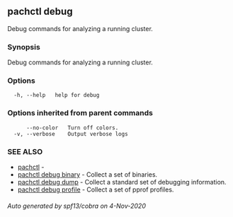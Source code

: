 ## pachctl debug

Debug commands for analyzing a running cluster.

### Synopsis

Debug commands for analyzing a running cluster.

### Options

```
  -h, --help   help for debug
```

### Options inherited from parent commands

```
      --no-color   Turn off colors.
  -v, --verbose    Output verbose logs
```

### SEE ALSO

* [pachctl](pachctl.md)	 - 
* [pachctl debug binary](pachctl_debug_binary.md)	 - Collect a set of binaries.
* [pachctl debug dump](pachctl_debug_dump.md)	 - Collect a standard set of debugging information.
* [pachctl debug profile](pachctl_debug_profile.md)	 - Collect a set of pprof profiles.

###### Auto generated by spf13/cobra on 4-Nov-2020
